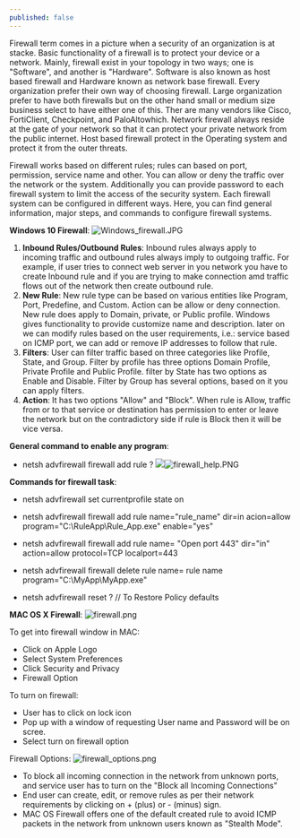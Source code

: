 ```yaml
---
published: false
---
```

Firewall term comes in a picture when a security of an organization is at stacke. Basic functionality of a firewall is to protect your device or a network. Mainly, firewall exist in your topology in two ways; one is "Software", and another is "Hardware". Software is also known as host based firewall and Hardware known as network base firewall. Every organization prefer their own way of choosing firewall. Large organization prefer to have both firewalls but on the other hand small or medium size business select to have either one of this. Ther are many vendors like Cisco, FortiClient, Checkpoint, and PaloAltowhich. Network firewall always reside at the gate of your network so that it can protect your private network from the public internet. Host based firewall protect in the Operating system and protect it from the outer threats.

Firewall works based on different rules; rules can based on port, permission, service name and other. You can allow or deny the traffic over the network or the system. Additionally you can provide password to each firewall system to limit the access of the security system. Each firewall system can be configured in different ways. Here, you can find general information, major steps, and commands to configure firewall systems.

**Windows 10 Firewall**:
![Windows_firewall.JPG]({{site.baseurl}}/_posts/Windows_firewall.JPG)

1. **Inbound Rules/Outbound Rules**: Inbound rules always apply to incoming traffic and outbound rules always imply to outgoing traffic. For example, if user tries to connect web server in you network you have to create Inbound rule and if you are trying to make connection amd traffic flows out of the network then create outbound rule.
2. **New Rule**: New rule type can be based on various entities like Program, Port,  Predefine, and Custom. Action can be allow or deny connection. New rule does apply to Domain, private, or Public profile. Windows gives functionality to provide customize name and description. later on we can modify rules based on the user requirements, i.e.: service based on ICMP port, we can add or remove IP addresses to follow that rule.
3. **Filters**: User can filter traffic based on three categories like Profile, State, and Group. Filter by profile has three options Domain Profile, Private Profile and Public Profile. filter by State has two options as Enable and Disable. Filter by Group has several options, based on it you can apply filters.
4. **Action**: It has two options "Allow" and "Block". When rule is Allow, traffic from or to that service or destination has permission to enter or leave the network but on the contradictory side if rule is Block then it will be vice versa.

**General command to enable any program**:
- netsh advfirewall firewall add rule ?
![]({{site.baseurl}}/)![firewall_help.PNG]({{site.baseurl}}/_posts/firewall_help.PNG)

**Commands for firewall task**: 
- netsh advfirewall set currentprofile state on

- netsh advfirewall  firewall add rule name="rule_name" dir=in acion=allow program="C:\RuleApp\Rule_App.exe" 		   enable="yes"

- netsh advfirewall firewall add rule name= "Open port 443" dir="in" action=allow protocol=TCP localport=443

- netsh advfirewall firewall delete rule name= rule name program="C:\MyApp\MyApp.exe"

- netsh advfirewall reset ? // To Restore Policy defaults

**MAC OS X Firewall**:
![firewall.png]({{site.baseurl}}/_posts/firewall.png)

To get into firewall window in MAC:
- Click on Apple Logo
- Select System Preferences
- Click Security and Privacy
- Firewall Option

To turn on firewall:
- User has to click on lock icon
- Pop up with a window of requesting User name and Password will be on scree.
- Select turn on firewall option

Firewall Options:
![firewall_options.png]({{site.baseurl}}/_posts/firewall_options.png)

- To block all incoming connection in the network from unknown ports, and service user has to turn on the "Block all Incoming Connections"
- End user can create, edit, or remove rules as per their network requirements by clicking on + (plus) or - (minus) sign.
- MAC OS Firewall offers one of the default created rule to avoid ICMP packets in the network from unknown users known as "Stealth Mode".
